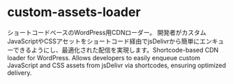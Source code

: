 # custom-assets-loader
ショートコードベースのWordPress用CDNローダー。 開発者がカスタムJavaScriptやCSSアセットをショートコード経由でjsDelivrから簡単にエンキューできるようにし、最適化された配信を実現します。Shortcode-based CDN loader for WordPress. Allows developers to easily enqueue custom JavaScript and CSS assets from jsDelivr via shortcodes, ensuring optimized delivery.
